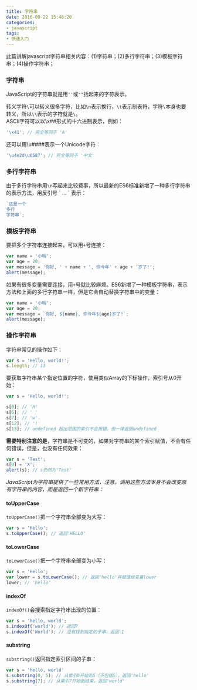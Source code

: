 ```yaml
---
title: 字符串
date: 2016-09-22 15:48:20
categories:
- javascript
tags:
- 快速入门
---
```

此篇讲解javascript字符串相关内容：(1)字符串；(2)多行字符串；(3)模板字符串；(4)操作字符串；
<!-- more -->
### 字符串
JavaScript的字符串就是用`''`或`""`括起来的字符表示。

转义字符`\`可以转义很多字符，比如`\n`表示换行，`\t`表示制表符，字符`\`本身也要转义，所以`\\`表示的字符就是`\`。  
ASCII字符可以以\x##形式的十六进制表示，例如：

```js
'\x41'; // 完全等同于 'A'

```
还可以用\u####表示一个Unicode字符：

```js
'\u4e2d\u6587'; // 完全等同于 '中文'

```
### 多行字符串
由于多行字符串用`\n`写起来比较费事，所以最新的ES6标准新增了一种多行字符串的表示方法，用反引号 \` ... ` 表示：

```js
`这是一个
多行
字符串`;
```
### 模板字符串
要把多个字符串连接起来，可以用`+`号连接：

```js
var name = '小明';
var age = 20;
var message = '你好, ' + name + ', 你今年' + age + '岁了!';
alert(message);
```
如果有很多变量需要连接，用`+`号就比较麻烦。ES6新增了一种模板字符串，表示方法和上面的多行字符串一样，但是它会自动替换字符串中的变量：

```js
var name = '小明';
var age = 20;
var message = `你好, ${name}, 你今年${age}岁了!`;
alert(message);
```
### 操作字符串
字符串常见的操作如下：

```js
var s = 'Hello, world!';
s.length; // 13

```
要获取字符串某个指定位置的字符，使用类似Array的下标操作，索引号从0开始：

```js
var s = 'Hello, world!';

s[0]; // 'H'
s[6]; // ' '
s[7]; // 'w'
s[12]; // '!'
s[13]; // undefined 超出范围的索引不会报错，但一律返回undefined

```
**需要特别注意的是**，字符串是不可变的，如果对字符串的某个索引赋值，不会有任何错误，但是，也没有任何效果：

```js
var s = 'Test';
s[0] = 'X';
alert(s); // s仍然为'Test'

```
*JavaScript为字符串提供了一些常用方法，注意，调用这些方法本身不会改变原有字符串的内容，而是返回一个新字符串：*
#### toUpperCase
`toUpperCase()`把一个字符串全部变为大写：

```js
var s = 'Hello';
s.toUpperCase(); // 返回'HELLO'

```
#### toLowerCase
`toLowerCase()`把一个字符串全部变为小写：

```js
var s = 'Hello';
var lower = s.toLowerCase(); // 返回'hello'并赋值给变量lower
lower; // 'hello'

```
#### indexOf
`indexOf()`会搜索指定字符串出现的位置：

```js
var s = 'hello, world';
s.indexOf('world'); // 返回7
s.indexOf('World'); // 没有找到指定的子串，返回-1

```
#### substring
`substring()`返回指定索引区间的子串：

```js
var s = 'hello, world'
s.substring(0, 5); // 从索引0开始到5（不包括5），返回'hello'
s.substring(7); // 从索引7开始到结束，返回'world'

```
